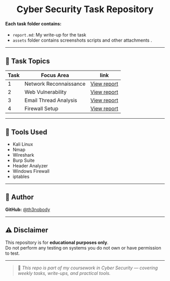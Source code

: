 <h1 align="center">Cyber Security Task Repository</h1>

#### Each task folder contains:
- `report.md`: My write-up for the task
- `assets` folder contains screenshots scripts and other attachments .

---

## 📌 Task Topics 

|Task|Focus Area|link|
|------|--------|----|
|1| Network Reconnaissance|[View report](https://github.com/th3nobody/cybersecurity/blob/main/task-1/report.md)|
|2|Web Vulnerability|[View report](https://github.com/th3nobody/cybersecurity/blob/main/task-2/report.md)|
|3|Email Thread Analysis|[View report](https://github.com/th3nobody/cybersecurity/blob/main/task-3/report.md)|
|4|Firewall Setup|[View report](https://github.com/th3nobody/cybersecurity/blob/main/task-4/report.md)|


---

## 🧰 Tools Used

- Kali Linux
- Nmap
- Wireshark
- Burp Suite
- Header Analyzer
-  Windows Firewall
-  iptables

---

## 👤 Author

**GitHub:** [@th3nobody](https://github.com/th3nobody)

---

## ⚠️ Disclaimer

This repository is for **educational purposes only**.  
Do not perform any testing on systems you do not own or have permission to test.

---

> 💬 *This repo is part of my coursework in Cyber Security — covering weekly tasks, write-ups, and practical tools.*

